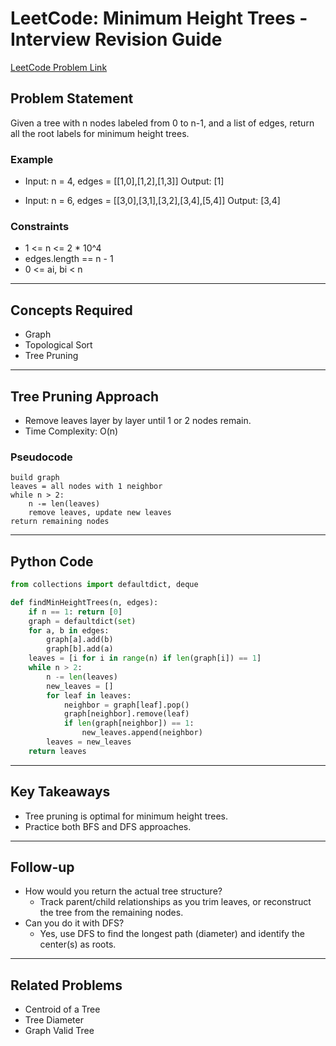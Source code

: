 # LeetCode: Minimum Height Trees - Interview Revision Guide

[LeetCode Problem Link](https://leetcode.com/problems/minimum-height-trees/description/)

## Problem Statement
Given a tree with n nodes labeled from 0 to n-1, and a list of edges, return all the root labels for minimum height trees.

### Example
- Input: n = 4, edges = [[1,0],[1,2],[1,3]]
  Output: [1]

- Input: n = 6, edges = [[3,0],[3,1],[3,2],[3,4],[5,4]]
  Output: [3,4]

### Constraints
- 1 <= n <= 2 * 10^4
- edges.length == n - 1
- 0 <= ai, bi < n

---

## Concepts Required
- Graph
- Topological Sort
- Tree Pruning

---

## Tree Pruning Approach
- Remove leaves layer by layer until 1 or 2 nodes remain.
- Time Complexity: O(n)

### Pseudocode
```
build graph
leaves = all nodes with 1 neighbor
while n > 2:
    n -= len(leaves)
    remove leaves, update new leaves
return remaining nodes
```

---

## Python Code
```python
from collections import defaultdict, deque

def findMinHeightTrees(n, edges):
    if n == 1: return [0]
    graph = defaultdict(set)
    for a, b in edges:
        graph[a].add(b)
        graph[b].add(a)
    leaves = [i for i in range(n) if len(graph[i]) == 1]
    while n > 2:
        n -= len(leaves)
        new_leaves = []
        for leaf in leaves:
            neighbor = graph[leaf].pop()
            graph[neighbor].remove(leaf)
            if len(graph[neighbor]) == 1:
                new_leaves.append(neighbor)
        leaves = new_leaves
    return leaves
```

---

## Key Takeaways
- Tree pruning is optimal for minimum height trees.
- Practice both BFS and DFS approaches.

---

## Follow-up
- How would you return the actual tree structure?
  - Track parent/child relationships as you trim leaves, or reconstruct the tree from the remaining nodes.
- Can you do it with DFS?
  - Yes, use DFS to find the longest path (diameter) and identify the center(s) as roots.

---

## Related Problems
- Centroid of a Tree
- Tree Diameter
- Graph Valid Tree
